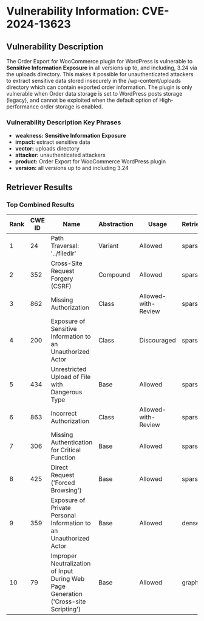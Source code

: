 # Vulnerability Information: CVE-2024-13623

## Vulnerability Description
The Order Export for WooCommerce plugin for WordPress is vulnerable to **Sensitive Information Exposure** in all versions up to, and including, 3.24 via the uploads directory. This makes it possible for unauthenticated attackers to extract sensitive data stored insecurely in the /wp-content/uploads directory which can contain exported order information. The plugin is only vulnerable when Order data storage is set to WordPress posts storage (legacy), and cannot be exploited when the default option of High-performance order storage is enabled.

### Vulnerability Description Key Phrases
- **weakness:** **Sensitive Information Exposure**
- **impact:** extract sensitive data
- **vector:** uploads directory
- **attacker:** unauthenticated attackers
- **product:** Order Export for WooCommerce WordPress plugin
- **version:** all versions up to and including 3.24

## Retriever Results

### Top Combined Results

| Rank | CWE ID | Name | Abstraction | Usage  | Retrievers | Individual Scores |
|------|--------|------|-------------|-------|------------|-------------------|
| 1 | 24 | Path Traversal: '../filedir' | Variant | Allowed | sparse | 0.493 |
| 2 | 352 | Cross-Site Request Forgery (CSRF) | Compound | Allowed | sparse | 0.477 |
| 3 | 862 | Missing Authorization | Class | Allowed-with-Review | sparse | 0.464 |
| 4 | 200 | Exposure of Sensitive Information to an Unauthorized Actor | Class | Discouraged | sparse | 0.460 |
| 5 | 434 | Unrestricted Upload of File with Dangerous Type | Base | Allowed | sparse | 0.459 |
| 6 | 863 | Incorrect Authorization | Class | Allowed-with-Review | sparse | 0.456 |
| 7 | 306 | Missing Authentication for Critical Function | Base | Allowed | sparse | 0.453 |
| 8 | 425 | Direct Request ('Forced Browsing') | Base | Allowed | sparse | 0.451 |
| 9 | 359 | Exposure of Private Personal Information to an Unauthorized Actor | Base | Allowed | dense | 0.478 |
| 10 | 79 | Improper Neutralization of Input During Web Page Generation ('Cross-site Scripting') | Base | Allowed | graph | 0.002 |

